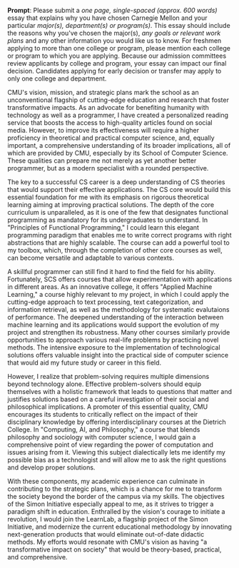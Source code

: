 **Prompt**: Please submit a _one page, single-spaced (approx. 600 words)_ essay that explains why you have chosen Carnegie Mellon and your particular _major(s), department(s) or program(s)_. This essay should include the reasons why you've chosen the major(s), _any goals or relevant work plans_ and any other information you would like us to know. For freshmen applying to more than one college or program, please mention each college or program to which you are applying. Because our admission committees review applicants by college and program, your essay can impact our final decision. Candidates applying for early decision or transfer may apply to only one college and department.

CMU's vision, mission, and strategic plans mark the school as an unconventional flagship of cutting-edge education and research that foster transformative impacts. As an advocate for benefiting humanity with technology as well as a programmer, I have created a personalized reading service that boosts the access to high-quality articles found on social media. However, to improve its effectiveness will require a higher proficiency in theoretical and practical computer science, and, equally important, a comprehensive understanding of its broader implications, all of which are provided by CMU, especially by its School of Computer Science. These qualities can prepare me not merely as yet another better programmer, but as a modern specialist with a rounded perspective.

The key to a successful CS career is a deep understanding of CS theories that would support their effective applications. The CS core would build this essential foundation for me with its emphasis on rigorous theoretical learning aiming at improving practical solutions. The depth of the core curriculum is unparalleled, as it is one of the few that designates functional programming as mandatory for its undergraduates to understand. In "Principles of Functional Programming," I could learn this elegant programming paradigm that enables me to write correct programs with right abstractions that are highly scalable. The course can add a powerful tool to my toolbox, which, through the completion of other core courses as well, can become versatile and adaptable to various contexts.

A skillful programmer can still find it hard to find the field for his ability. Fortunately, SCS offers courses that allow experimentation with applications in different areas. As an innovative college, it offers "Applied Machine Learning," a course highly relevant to my project, in which I could apply the cutting-edge approach to text processing, text categorization, and information retrieval, as well as the methodology for systematic evalutaions of performance. The deepened understanding of the interaction between machine learning and its applications would support the evolution of my project and strengthen its robustness. Many other courses similarly provide opportunities to approach various real-life problems by practicing novel methods. The intensive exposure to the implementation of technological solutions offers valuable insight into the practical side of computer science that would aid my future study or career in this field.

However, I realize that problem-solving requires multiple dimensions beyond technology alone. Effective problem-solvers should equip themselves with a holistic framework that leads to questions that matter and justifies solutions based on a careful investigation of their social and philosophical implications. A promoter of this essential quality, CMU encourages its students to critically reflect on the impact of their disciplinary knowledge by offering interdisciplinary courses at the Dietrich College. In "Computing, AI, and Philosophy," a course that blends philosophy and sociology with computer science, I would gain a comprehensive point of view regarding the power of computation and issues arising from it. Viewing this subject dialectically lets me identify my possible bias as a technologist and will allow me to ask the right questions and develop proper solutions.

With these components, my academic experience can culminate in contributing to the strategic plans, which is a chance for me to transform the society beyond the border of the campus via my skills. The objectives of the Simon Initiative especially appeal to me, as it strives to trigger a paradigm shift in education. Enthralled by the vision's courage to initiate a revolution, I would join the LearnLab, a flagship project of the Simon Initiative, and modernize the current educational methodology by innovating next-generation products that would eliminate out-of-date didactic methods. My efforts would resonate with CMU's vision as having "a transformative impact on society" that would be theory-based, practical, and comprehensive.